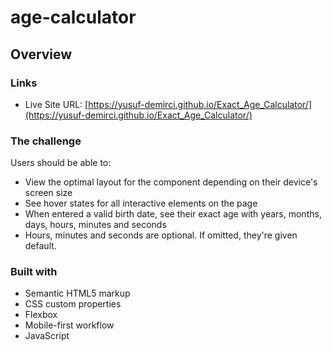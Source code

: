 # age-calculator

## Overview

### Links

- Live Site URL: [https://yusuf-demirci.github.io/Exact_Age_Calculator/](https://yusuf-demirci.github.io/Exact_Age_Calculator/)


### The challenge

Users should be able to:

- View the optimal layout for the component depending on their device's screen size
- See hover states for all interactive elements on the page
- When entered a valid birth date, see their exact age with years, months, days, hours, minutes and seconds
- Hours, minutes and seconds are optional. If omitted, they're given default.


### Built with

- Semantic HTML5 markup
- CSS custom properties
- Flexbox
- Mobile-first workflow
- JavaScript

